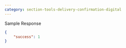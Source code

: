 ```yaml
---
category: section-tools-delivery-confirmation-digital
---
```

Sample Response
```json
{
	"success": 1
}
```